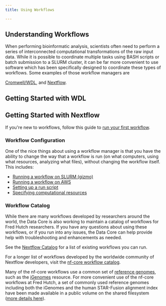 ```yaml
---
title: Using Workflows

---
```


## Understanding Workflows

When performing bioinformatic analysis, scientists often need to perform a series of interconnected
computational transformations of the raw input data. While it is possible to coordinate multiple tasks
using BASH scripts or batch submission to a SLURM cluster, it can be far more convenient to use
software which has been specifically designed to coordinate these types of workflows. Some examples
of those workflow managers are 

[Cromwell/WDL](https://cromwell.readthedocs.io/en/stable/), 
and [Nextflow](https://nextflow.io/).


## Getting Started with WDL





## Getting Started with Nextflow

If you're new to workflows, follow this guide to [run your first workflow](/hdc/workflows/running_first_workflow).

### Workflow Configuration

One of the nice things about using a workflow manager is that you have the ability to change the way
that a workflow is run (on what computers, using what resources, analyzing what files), without changing
the workflow itself. This includes:

- [Running a workflow on SLURM (gizmo)](/dasldemos/workflows/running/on_gizmo)
- [Running a workflow on AWS](/dasldemos/workflows/running/on_aws)
- [Setting up a run script](/dasldemos/workflows/running/run_script)
- [Specifying computational resources](/dasldemos/workflows/running/process_resources)

### Workflow Catalog

While there are many workflows developed by researchers around the world, the Data Core is also working
to maintain a catalog of workflows for Fred Hutch researchers. If you have any questions about using these
workflows, or if you run into any issues, the Data Core can help provide help with troubleshooting and
enhancements as needed.

See the [Nextflow Catalog](/datascience/nextflow_catalog) for a list of existing workflows you can run.

For a longer list of workflows developed by the worldwide community of Nextflow developers, visit the
[nf-core workflow catalog](https://nf-co.re/pipelines).

Many of the nf-core workflows use a common set of [reference genomes](https://nf-co.re/usage/reference_genomes),
such as the [iGenomes](https://support.illumina.com/sequencing/sequencing_software/igenome.html) resource.
For more convenient use of the nf-core workflows at Fred Hutch, a set of commonly used reference genomes
including both the iGenomes and the human STAR-Fusion alignment index have been made available in a
public volume on the shared filesystem ([more details here](/datascience/refgenomes)).
